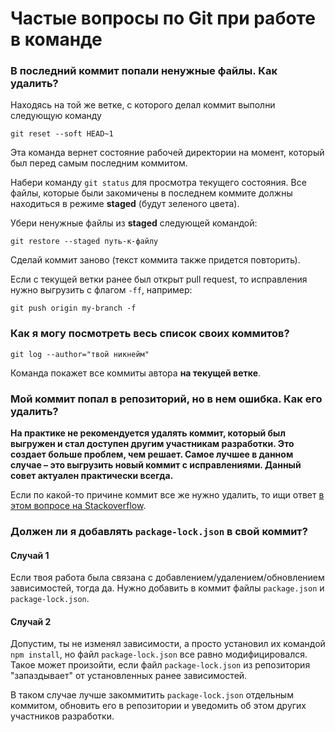 # Частые вопросы по Git при работе в команде

### В последний коммит попали ненужные файлы. Как удалить?

Находясь на той же ветке, с которого делал коммит выполни следующую команду

```
git reset --soft HEAD~1
```

Эта команда вернет состояние рабочей директории на момент, который был перед самым последним коммитом.

Набери команду `git status` для просмотра текущего состояния. Все файлы, которые были закомичены в последнем коммите должны находиться в режиме **staged** (будут зеленого цвета).

Убери ненужные файлы из **staged** следующей командой:

```
git restore --staged путь-к-файлу
```

Сделай коммит заново (текст коммита также придется повторить).

Если с текущей ветки ранее был открыт pull request, то исправления нужно выгрузить с флагом `-ff`, например: 

```
git push origin my-branch -f
```

### Как я могу посмотреть весь список своих коммитов?

```
git log --author="твой никнейм"
```

Команда покажет все коммиты автора **на текущей ветке**.

### Мой коммит попал в репозиторий, но в нем ошибка. Как его удалить?

**На практике не рекомендуется удалять коммит, который был выгружен и стал доступен другим участникам разработки. Это создает больше проблем, чем решает. Самое лучшее в данном случае – это выгрузить новый коммит с исправлениями. Данный совет актуален практически всегда.**

Если по какой-то причине коммит все же нужно удалить, то ищи ответ [в этом вопросе на Stackoverflow](https://stackoverflow.com/questions/448919/how-can-i-remove-a-commit-on-github).

### Должен ли я добавлять `package-lock.json` в свой коммит?

#### Случай 1

Если твоя работа была связана с добавлением/удалением/обновлением зависимостей, тогда да. Нужно добавить в коммит файлы `package.json` и `package-lock.json`.

#### Случай 2

Допустим, ты не изменял зависимости, а просто установил их командой `npm install`, но файл `package-lock.json` все равно модифицировался. Такое может произойти, если файл `package-lock.json` из репозитория "запаздывает" от установленных ранее зависимостей.

В таком случае лучше закоммитить `package-lock.json` отдельным коммитом, обновить его в репозитории и уведомить об этом других участников разработки.
